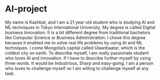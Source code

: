 # AI-project 
My name is Kashbat, and I am a 21 year old student who is studying AI and ML techniques in Tokyo International University. My degree is called Digital business Innovation. It is a bit different degree from traditional bachelors like Computer Science or Business Administration. I chose this degree because it enabled me to solve real life problems by using AI and ML techniques. I come Mongolia’s capital called Ulaanbaatar, which is the coldest city on earth. To describe myself, I am really passionate student who loves AI and innovation. If I have to describe further myself by using three words. It would be Industrious, Sharp and easy-going. I am a person who loves to challenge myself so I am willing to challenge myself at any task.
